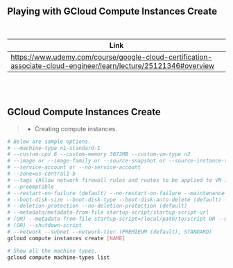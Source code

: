 ## Playing with GCloud Compute Instances Create

<br />

| Link |
| ---- |
| https://www.udemy.com/course/google-cloud-certification-associate-cloud-engineer/learn/lecture/25121346#overview |

<br />
<br />



## GCloud Compute Instances Create

> - Creating compute instances.

```sh
# Below are sample options.
# --machine-type n1-standard-1
# --custom-cpu 6 --custom-memory 3072MB --custom-vm-type n2
# --image or --image-family or --source-snapshot or --source-instance-template or --source-machine-image
# --service-account or --no-service-account
# --zone=us-central1-b
# --tags (Allow network firewall rules and routes to be applied to VM instances.)
# --preemptible
# --restart-on-failure (default) --no-restart-on-failure --maintenance-policy (MIGRATE (default) / TERMINATE)
# --boot-disk-size --boot-disk-type --boot-disk-auto-delete (default) ---no-boot-disk-auto-delete
# --deletion-protection --no-deletion-protection (default)
# --metadata/metadata-from-file startup-script/startup-script-url
# (OR) --metadata-from-file startup-script=/local/path/to/script OR --metadata startup-script="echo 'Hello World!'"
# (OR) --shutdown-script
# --network --subnet --network-tier (PREMIEUM (default), STANDARD)
gcloud compute instances create [NAME]

# Show all the machine types.
gcloud compute machine-types list
```
